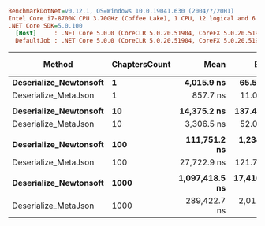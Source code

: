 ``` ini

BenchmarkDotNet=v0.12.1, OS=Windows 10.0.19041.630 (2004/?/20H1)
Intel Core i7-8700K CPU 3.70GHz (Coffee Lake), 1 CPU, 12 logical and 6 physical cores
.NET Core SDK=5.0.100
  [Host]     : .NET Core 5.0.0 (CoreCLR 5.0.20.51904, CoreFX 5.0.20.51904), X64 RyuJIT
  DefaultJob : .NET Core 5.0.0 (CoreCLR 5.0.20.51904, CoreFX 5.0.20.51904), X64 RyuJIT


```
|                 Method | ChaptersCount |           Mean |        Error |       StdDev | Ratio |   Gen 0 |   Gen 1 | Gen 2 | Allocated |
|----------------------- |-------------- |---------------:|-------------:|-------------:|------:|--------:|--------:|------:|----------:|
| **Deserialize_Newtonsoft** |             **1** |     **4,015.9 ns** |     **65.58 ns** |     **64.40 ns** |  **1.00** |  **0.8621** |       **-** |     **-** |    **5456 B** |
|   Deserialize_MetaJson |             1 |       857.7 ns |     11.07 ns |      9.81 ns |  0.21 |  0.1373 |       - |     - |     864 B |
|                        |               |                |              |              |       |         |         |       |           |
| **Deserialize_Newtonsoft** |            **10** |    **14,375.2 ns** |    **137.49 ns** |    **128.61 ns** |  **1.00** |  **1.8005** |  **0.0153** |     **-** |   **11328 B** |
|   Deserialize_MetaJson |            10 |     3,306.5 ns |     52.05 ns |     67.68 ns |  0.23 |  0.6905 |  0.0153 |     - |    4336 B |
|                        |               |                |              |              |       |         |         |       |           |
| **Deserialize_Newtonsoft** |           **100** |   **111,751.2 ns** |  **1,234.88 ns** |  **1,094.69 ns** |  **1.00** |  **4.3945** |  **0.3662** |     **-** |   **28312 B** |
|   Deserialize_MetaJson |           100 |    27,722.9 ns |    121.78 ns |    113.92 ns |  0.25 |  6.1035 |  1.0071 |     - |   38368 B |
|                        |               |                |              |              |       |         |         |       |           |
| **Deserialize_Newtonsoft** |          **1000** | **1,097,418.5 ns** | **17,416.19 ns** | **15,439.00 ns** |  **1.00** | **29.2969** |  **9.7656** |     **-** |  **193920 B** |
|   Deserialize_MetaJson |          1000 |   289,422.7 ns |  2,012.73 ns |  1,882.71 ns |  0.26 | 59.5703 | 29.7852 |     - |  375280 B |
